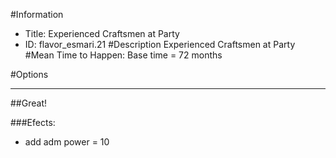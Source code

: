#Information
 - Title: Experienced Craftsmen at Party
 - ID: flavor_esmari.21
#Description
Experienced Craftsmen at Party
#Mean Time to Happen:
Base time = 72 months

#Options

___
##Great!

###Efects:<ul><li>add adm power = 10</li></ul>
